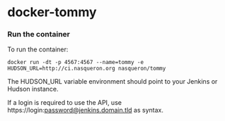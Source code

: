 # docker-tommy

### Run the container

To run the container:

`docker run -dt -p 4567:4567 --name=tommy -e HUDSON_URL=http://ci.nasqueron.org nasqueron/tommy`

The HUDSON_URL variable environment should point
to your Jenkins or Hudson instance.

If a login is required to use the API,
use https://login:password@jenkins.domain.tld as syntax.
